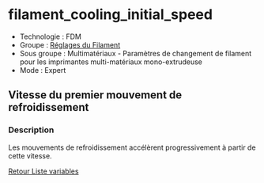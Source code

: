 # filament_cooling_initial_speed

* Technologie : FDM
* Groupe : [Réglages du Filament](../filament_settings/filament_settings.md)
* Sous groupe : Multimatériaux - Paramètres de changement de filament pour les imprimantes multi-matériaux mono-extrudeuse
* Mode : Expert

## Vitesse du premier mouvement de refroidissement

### Description

Les mouvements de refroidissement accélèrent progressivement à partir de cette vitesse.

[Retour Liste variables](variable_list.md)